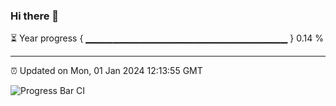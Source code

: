 ### Hi there 👋

⏳ Year progress { ▁▁▁▁▁▁▁▁▁▁▁▁▁▁▁▁▁▁▁▁▁▁▁▁▁▁▁▁▁▁ } 0.14 %

---

⏰ Updated on Mon, 01 Jan 2024 12:13:55 GMT

![Progress Bar CI](https://github.com/Shyam-Makwana/GitHub-Actions-Demo/workflows/Progress%20Bar%20CI/badge.svg)
